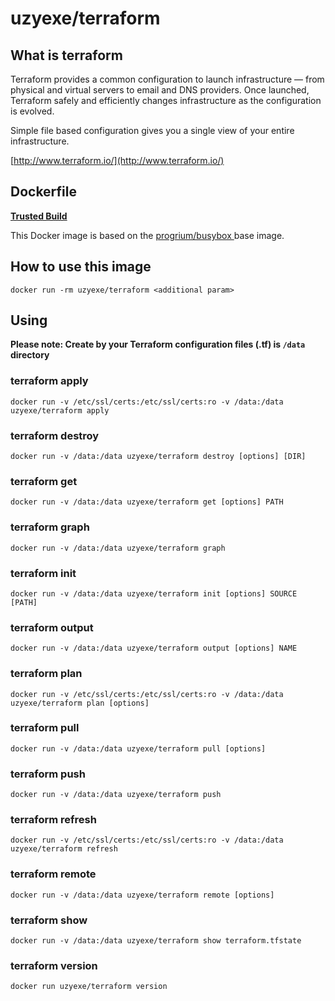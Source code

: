 # uzyexe/terraform

## What is terraform

Terraform provides a common configuration to launch infrastructure — from physical and virtual servers to email and DNS providers. Once launched, Terraform safely and efficiently changes infrastructure as the configuration is evolved.

Simple file based configuration gives you a single view of your entire infrastructure.

[http://www.terraform.io/](http://www.terraform.io/)

## Dockerfile

[**Trusted Build**](https://registry.hub.docker.com/u/uzyexe/terraform/)

This Docker image is based on the [progrium/busybox
](https://registry.hub.docker.com/u/progrium/busybox/) base image.

## How to use this image

```
docker run -rm uzyexe/terraform <additional param>
```

## Using

**Please note: Create by your Terraform configuration files (.tf) is `/data` directory**

### terraform apply

```
docker run -v /etc/ssl/certs:/etc/ssl/certs:ro -v /data:/data uzyexe/terraform apply
```

### terraform destroy

```
docker run -v /data:/data uzyexe/terraform destroy [options] [DIR]
```

### terraform get

```
docker run -v /data:/data uzyexe/terraform get [options] PATH
```

### terraform graph

```
docker run -v /data:/data uzyexe/terraform graph
```

### terraform init

```
docker run -v /data:/data uzyexe/terraform init [options] SOURCE [PATH]
```

### terraform output

```
docker run -v /data:/data uzyexe/terraform output [options] NAME
```

### terraform plan

```
docker run -v /etc/ssl/certs:/etc/ssl/certs:ro -v /data:/data uzyexe/terraform plan [options]
```

### terraform pull

```
docker run -v /data:/data uzyexe/terraform pull [options]
```

### terraform push

```
docker run -v /data:/data uzyexe/terraform push
```

### terraform refresh

```
docker run -v /etc/ssl/certs:/etc/ssl/certs:ro -v /data:/data uzyexe/terraform refresh
```

### terraform remote

```
docker run -v /data:/data uzyexe/terraform remote [options]
```

### terraform show

```
docker run -v /data:/data uzyexe/terraform show terraform.tfstate
```

### terraform version

```
docker run uzyexe/terraform version
```
